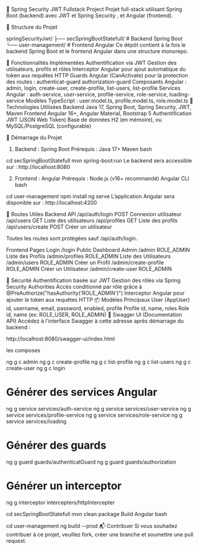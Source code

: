 🔐 Spring Security JWT Fullstack Project
Projet full-stack utilisant Spring Boot (backend) avec JWT et Spring Security , et Angular (frontend).

📁 Structure du Projet

springSecurityJwt/
├── secSpringBootStatefull/ # Backend Spring Boot
└── user-management/ # Frontend Angular
Ce dépôt contient à la fois le backend Spring Boot et le frontend Angular dans une structure monorepo.

🧩 Fonctionnalités Implémentées
Authentification via JWT
Gestion des utilisateurs, profils et rôles
Interceptor Angular pour ajout automatique du token aux requêtes HTTP
Guards Angular (CanActivate) pour la protection des routes :
authenticat-guard
authorization-guard
Composants Angular :
admin, login, create-user, create-profile, list-users, list-profile
Services Angular :
auth-service, user-service, profile-service, role-service, loading-service
Modèles TypeScript :
user.model.ts, profile.model.ts, role.model.ts
🔧 Technologies Utilisées
Backend
Java 17, Spring Boot, Spring Security, JWT, Maven
Frontend
Angular 16+, Angular Material, Bootstrap 5
Authentification
JWT (JSON Web Token)
Base de données
H2 (en mémoire), ou MySQL/PostgreSQL (configurable)

🚀 Démarrage du Projet

1. Backend : Spring Boot
   Prérequis :
   Java 17+
   Maven
   bash

cd secSpringBootStatefull
mvn spring-boot:run
Le backend sera accessible sur : http://localhost:8080

2. Frontend : Angular
   Prérequis :
   Node.js (v16+ recommandé)
   Angular CLI
   bash

cd user-management
npm install
ng serve
L’application Angular sera disponible sur : http://localhost:4200

📝 Routes Utiles
Backend API
/api/auth/login
POST
Connexion utilisateur
/api/users
GET
Liste des utilisateurs
/api/profiles
GET
Liste des profils
/api/users/create
POST
Créer un utilisateur

Toutes les routes sont protégées sauf /api/auth/login.

Frontend Pages
Login
/login
Public
Dashboard Admin
/admin
ROLE_ADMIN
Liste des Profils
/admin/profiles
ROLE_ADMIN
Liste des Utilisateurs
/admin/users
ROLE_ADMIN
Créer un Profil
/admin/create-profile
ROLE_ADMIN
Créer un Utilisateur
/admin/create-user
ROLE_ADMIN

🔐 Sécurité
Authentification basée sur JWT
Gestion des rôles via Spring Security Authorities
Accès conditionné par rôle grâce à @PreAuthorize("hasAuthority('ROLE_ADMIN')")
Interceptor Angular pour ajouter le token aux requêtes HTTP
📦 Modèles Principaux
User (AppUser)
id, username, email, password, enabled, profile
Profile
id, name, roles
Role
id, name (ex: ROLE_USER, ROLE_ADMIN)
🧪 Swagger UI (Documentation API)
Accédez à l'interface Swagger à cette adresse après démarrage du backend :

http://localhost:8080/swagger-ui/index.html

les composes

ng g c admin
ng g c create-profile
ng g c list-profile
ng g c list-users
ng g c create-user
ng g c login

# Générer des services Angular

ng g service services/auth-service
ng g service services/user-service
ng g service services/profile-service
ng g service services/role-service
ng g service services/loading

# Générer des guards

ng g guard guards/authenticatGuard
ng g guard guards/authorization

# Générer un interceptor

ng g interceptor intercepters/httpIntercepter

cd secSpringBootStatefull
mvn clean package
Build Angular
bash

cd user-management
ng build --prod
📬 Contribuer
Si vous souhaitez contribuer à ce projet, veuillez fork, créer une branche et soumettre une pull request.
